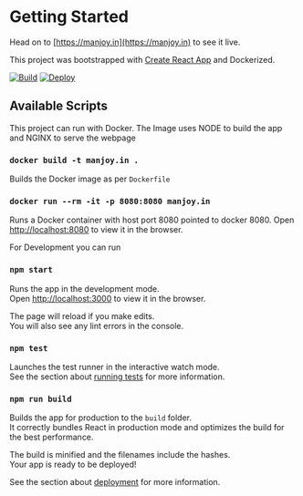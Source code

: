 # Getting Started

Head on to [https://manjoy.in](https://manjoy.in) to see it live.

This project was bootstrapped with [Create React App](https://github.com/facebook/create-react-app) and Dockerized.

[![Build](https://github.com/manjoybera/manjoy.in/actions/workflows/build-with-every-commit.yml/badge.svg)](https://github.com/manjoybera/manjoy.in/actions/workflows/build-with-every-commit.yml) [![Deploy](https://github.com/manjoybera/manjoy.in/actions/workflows/deploy-aws-fargate.yml/badge.svg)](https://github.com/manjoybera/manjoy.in/actions/workflows/deploy-aws-fargate.yml)

## Available Scripts
This project can run with Docker. The Image uses NODE to build the app and NGINX to serve the webpage

### `docker build -t manjoy.in .`

Builds the Docker image as per `Dockerfile`

### `docker run --rm -it -p 8080:8080 manjoy.in`

Runs a Docker container with host port 8080 pointed to docker 8080.
Open [http://localhost:8080](http://localhost:8080) to view it in the browser.


For Development you can run

### `npm start`

Runs the app in the development mode.\
Open [http://localhost:3000](http://localhost:3000) to view it in the browser.

The page will reload if you make edits.\
You will also see any lint errors in the console.

### `npm test`

Launches the test runner in the interactive watch mode.\
See the section about [running tests](https://facebook.github.io/create-react-app/docs/running-tests) for more information.

### `npm run build`

Builds the app for production to the `build` folder.\
It correctly bundles React in production mode and optimizes the build for the best performance.

The build is minified and the filenames include the hashes.\
Your app is ready to be deployed!

See the section about [deployment](https://facebook.github.io/create-react-app/docs/deployment) for more information.
